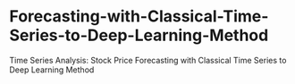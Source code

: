 # Forecasting-with-Classical-Time-Series-to-Deep-Learning-Method
Time Series Analysis: Stock Price Forecasting with Classical Time Series to Deep Learning Method
